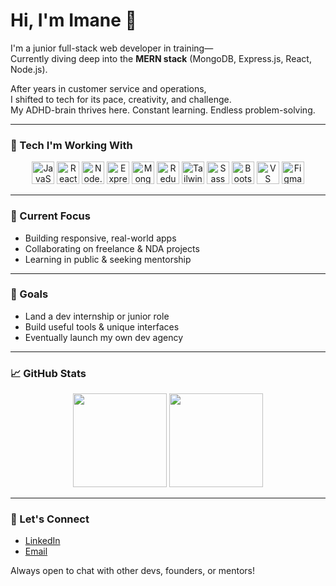 # Hi, I'm Imane 👋

I'm a junior full-stack web developer in training—  
Currently diving deep into the **MERN stack** (MongoDB, Express.js, React, Node.js).

After years in customer service and operations,  
I shifted to tech for its pace, creativity, and challenge.  
My ADHD-brain thrives here. Constant learning. Endless problem-solving.  

---

### 🔧 Tech I'm Working With

<p align="center">
  <a href="https://developer.mozilla.org/en-US/docs/Web/JavaScript"><img src="https://raw.githubusercontent.com/danielcranney/readme-generator/main/public/icons/skills/javascript-colored.svg" width="36" title="JavaScript"/></a>
  <a href="https://reactjs.org/"><img src="https://raw.githubusercontent.com/danielcranney/readme-generator/main/public/icons/skills/react-colored.svg" width="36" title="React"/></a>
  <a href="https://nodejs.org/"><img src="https://raw.githubusercontent.com/danielcranney/readme-generator/main/public/icons/skills/nodejs-colored.svg" width="36" title="Node.js"/></a>
  <a href="https://expressjs.com/"><img src="https://raw.githubusercontent.com/danielcranney/readme-generator/main/public/icons/skills/express-colored.svg" width="36" title="Express"/></a>
  <a href="https://www.mongodb.com/"><img src="https://raw.githubusercontent.com/danielcranney/readme-generator/main/public/icons/skills/mongodb-colored.svg" width="36" title="MongoDB"/></a>
  <a href="https://redux.js.org/"><img src="https://raw.githubusercontent.com/danielcranney/readme-generator/main/public/icons/skills/redux-colored.svg" width="36" title="Redux"/></a>
  <a href="https://tailwindcss.com/"><img src="https://raw.githubusercontent.com/danielcranney/readme-generator/main/public/icons/skills/tailwindcss-colored.svg" width="36" title="Tailwind"/></a>
  <a href="https://sass-lang.com/"><img src="https://raw.githubusercontent.com/danielcranney/readme-generator/main/public/icons/skills/sass-colored.svg" width="36" title="Sass"/></a>
  <a href="https://getbootstrap.com/"><img src="https://raw.githubusercontent.com/danielcranney/readme-generator/main/public/icons/skills/bootstrap-colored.svg" width="36" title="Bootstrap"/></a>
  <a href="https://code.visualstudio.com/"><img src="https://raw.githubusercontent.com/danielcranney/readme-generator/main/public/icons/skills/visualstudiocode-colored.svg" width="36" title="VS Code"/></a>
  <a href="https://www.figma.com/"><img src="https://raw.githubusercontent.com/danielcranney/readme-generator/main/public/icons/skills/figma-colored.svg" width="36" title="Figma"/></a>
</p>

---

### 🚀 Current Focus
- Building responsive, real-world apps  
- Collaborating on freelance & NDA projects  
- Learning in public & seeking mentorship  

---

### 🎯 Goals
- Land a dev internship or junior role  
- Build useful tools & unique interfaces  
- Eventually launch my own dev agency

---

### 📈 GitHub Stats

<p align="center">
  <img src="https://github-readme-stats.vercel.app/api?username=Imanet4&show_icons=true&theme=radical" height="150"/>
  <img src="https://github-readme-stats.vercel.app/api/top-langs/?username=Imanet4&layout=compact&theme=radical" height="150"/>
</p>

---

### 🤝 Let's Connect
- [LinkedIn](https://www.linkedin.com/in/imane-ta%C3%AFfour-264080374/)
- [Email](itaifour04@gmail.com)

Always open to chat with other devs, founders, or mentors!
